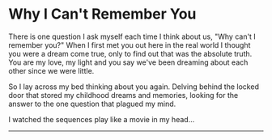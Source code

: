 # Why I Can't Remember You
There is  one question I ask myself each time I think about us, "Why can't I remember you?" When I first met you out here in the real world I thought you were a dream come true, only to find out that was the absolute truth.  You are my love, my light and you say we've been dreaming about each other since we were little.
 
So I lay across my bed thinking about you again. Delving behind the locked door that stored my childhood dreams and memories, looking for the answer to the one question that plagued my mind.

I watched the sequences play like a movie in my head...
****


<!--stackedit_data:
eyJoaXN0b3J5IjpbMTA0NDQyMTcxOSwyMDcyNzIyMDY3LC05Nj
gyMTM1XX0=
-->